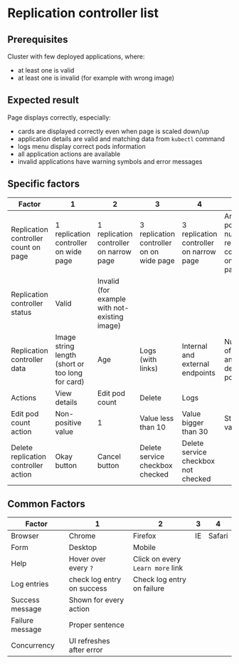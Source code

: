 # Replication controller list

## Prerequisites
Cluster with few deployed applications, where: 

* at least one is valid
* at least one is invalid (for example with wrong image) 

## Expected result
Page displays correctly, especially:

* cards are displayed correctly even when page is scaled down/up
* application details are valid and matching data from `kubectl` command
* logs menu display correct pods information
* all application actions are available
* invalid applications have warning symbols and error messages

## Specific factors

| Factor                               | 1                                                | 2                                             | 3                                        | 4                                       | 5                                                                 | 6                                                                   | Comment |
|--------------------------------------|--------------------------------------------------|-----------------------------------------------|------------------------------------------|-----------------------------------------|-------------------------------------------------------------------|---------------------------------------------------------------------|---------|
| Replication controller count on page | 1 replication controller on wide page            | 1 replication controller on narrow page       | 3 replication controller on on wide page | 3 replication controller on narrow page | Any other positive number of replication controllers on wide page | Any other positive number of replication controllers on narrow page |         |
| Replication controller status        | Valid                                            | Invalid (for example with not-existing image) |                                          |                                         |                                                                   |                                                                     |         |
| Replication controller data          | Image string length (short or too long for card) | Age                                           | Logs (with links)                        | Internal and external endpoints         | Number of running and desired pods                                | Labels                                                              |         |
| Actions                              | View details                                     | Edit pod count                                | Delete                                   | Logs                                    |                                                                   |                                                                     |         |
| Edit pod count action                | Non-positive value                               | 1                                             | Value less than 10                       | Value bigger than 30                    | String value                                                      | Empty field                                                         |         |
| Delete replication controller action | Okay button                                      | Cancel button                                 | Delete service checkbox checked          | Delete service checkbox not checked     |                                                                   |                                                                     |         |

## Common Factors

| Factor          | 1                          | 2                                | 3  | 4      |
|-----------------|----------------------------|----------------------------------|----|--------|
| Browser         | Chrome                     | Firefox                          | IE | Safari |
| Form            | Desktop                    | Mobile                           |    |        |
| Help            | Hover over every `?`       | Click on every `Learn more` link |    |        |
| Log entries     | check log entry on success | Check log entry on failure       |    |        |
| Success message | Shown for every action     |                                  |    |        |
| Failure message | Proper sentence            |                                  |    |        |
| Concurrency     | UI refreshes after error   |                                  |    |        |
